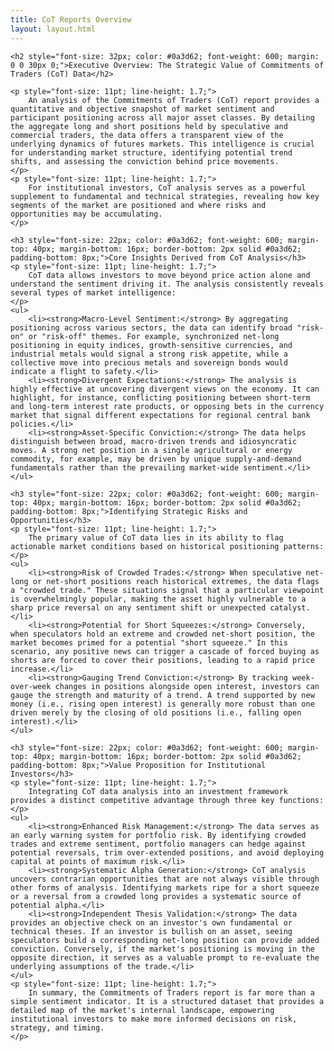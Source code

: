 ```yaml
---
title: CoT Reports Overview
layout: layout.html
---
```

<div class="report-container">

    <h2 style="font-size: 32px; color: #0a3d62; font-weight: 600; margin: 0 0 30px 0;">Executive Overview: The Strategic Value of Commitments of Traders (CoT) Data</h2>

    <p style="font-size: 11pt; line-height: 1.7;">
        An analysis of the Commitments of Traders (CoT) report provides a quantitative and objective snapshot of market sentiment and participant positioning across all major asset classes. By detailing the aggregate long and short positions held by speculative and commercial traders, the data offers a transparent view of the underlying dynamics of futures markets. This intelligence is crucial for understanding market structure, identifying potential trend shifts, and assessing the conviction behind price movements.
    </p>
    <p style="font-size: 11pt; line-height: 1.7;">
        For institutional investors, CoT analysis serves as a powerful supplement to fundamental and technical strategies, revealing how key segments of the market are positioned and where risks and opportunities may be accumulating.
    </p>

    <h3 style="font-size: 22px; color: #0a3d62; font-weight: 600; margin-top: 40px; margin-bottom: 16px; border-bottom: 2px solid #0a3d62; padding-bottom: 8px;">Core Insights Derived from CoT Analysis</h3>
    <p style="font-size: 11pt; line-height: 1.7;">
        CoT data allows investors to move beyond price action alone and understand the sentiment driving it. The analysis consistently reveals several types of market intelligence:
    </p>
    <ul>
        <li><strong>Macro-Level Sentiment:</strong> By aggregating positioning across various sectors, the data can identify broad "risk-on" or "risk-off" themes. For example, synchronized net-long positioning in equity indices, growth-sensitive currencies, and industrial metals would signal a strong risk appetite, while a collective move into precious metals and sovereign bonds would indicate a flight to safety.</li>
        <li><strong>Divergent Expectations:</strong> The analysis is highly effective at uncovering divergent views on the economy. It can highlight, for instance, conflicting positioning between short-term and long-term interest rate products, or opposing bets in the currency market that signal different expectations for regional central bank policies.</li>
        <li><strong>Asset-Specific Conviction:</strong> The data helps distinguish between broad, macro-driven trends and idiosyncratic moves. A strong net position in a single agricultural or energy commodity, for example, may be driven by unique supply-and-demand fundamentals rather than the prevailing market-wide sentiment.</li>
    </ul>

    <h3 style="font-size: 22px; color: #0a3d62; font-weight: 600; margin-top: 40px; margin-bottom: 16px; border-bottom: 2px solid #0a3d62; padding-bottom: 8px;">Identifying Strategic Risks and Opportunities</h3>
    <p style="font-size: 11pt; line-height: 1.7;">
        The primary value of CoT data lies in its ability to flag actionable market conditions based on historical positioning patterns:
    </p>
    <ul>
        <li><strong>Risk of Crowded Trades:</strong> When speculative net-long or net-short positions reach historical extremes, the data flags a "crowded trade." These situations signal that a particular viewpoint is overwhelmingly popular, making the asset highly vulnerable to a sharp price reversal on any sentiment shift or unexpected catalyst.</li>
        <li><strong>Potential for Short Squeezes:</strong> Conversely, when speculators hold an extreme and crowded net-short position, the market becomes primed for a potential "short squeeze." In this scenario, any positive news can trigger a cascade of forced buying as shorts are forced to cover their positions, leading to a rapid price increase.</li>
        <li><strong>Gauging Trend Conviction:</strong> By tracking week-over-week changes in positions alongside open interest, investors can gauge the strength and maturity of a trend. A trend supported by new money (i.e., rising open interest) is generally more robust than one driven merely by the closing of old positions (i.e., falling open interest).</li>
    </ul>

    <h3 style="font-size: 22px; color: #0a3d62; font-weight: 600; margin-top: 40px; margin-bottom: 16px; border-bottom: 2px solid #0a3d62; padding-bottom: 8px;">Value Proposition for Institutional Investors</h3>
    <p style="font-size: 11pt; line-height: 1.7;">
        Integrating CoT data analysis into an investment framework provides a distinct competitive advantage through three key functions:
    </p>
    <ul>
        <li><strong>Enhanced Risk Management:</strong> The data serves as an early warning system for portfolio risk. By identifying crowded trades and extreme sentiment, portfolio managers can hedge against potential reversals, trim over-extended positions, and avoid deploying capital at points of maximum risk.</li>
        <li><strong>Systematic Alpha Generation:</strong> CoT analysis uncovers contrarian opportunities that are not always visible through other forms of analysis. Identifying markets ripe for a short squeeze or a reversal from a crowded long provides a systematic source of potential alpha.</li>
        <li><strong>Independent Thesis Validation:</strong> The data provides an objective check on an investor's own fundamental or technical theses. If an investor is bullish on an asset, seeing speculators build a corresponding net-long position can provide added conviction. Conversely, if the market's positioning is moving in the opposite direction, it serves as a valuable prompt to re-evaluate the underlying assumptions of the trade.</li>
    </ul>
    <p style="font-size: 11pt; line-height: 1.7;">
        In summary, the Commitments of Traders report is far more than a simple sentiment indicator. It is a structured dataset that provides a detailed map of the market's internal landscape, empowering institutional investors to make more informed decisions on risk, strategy, and timing.
    </p>

</div>